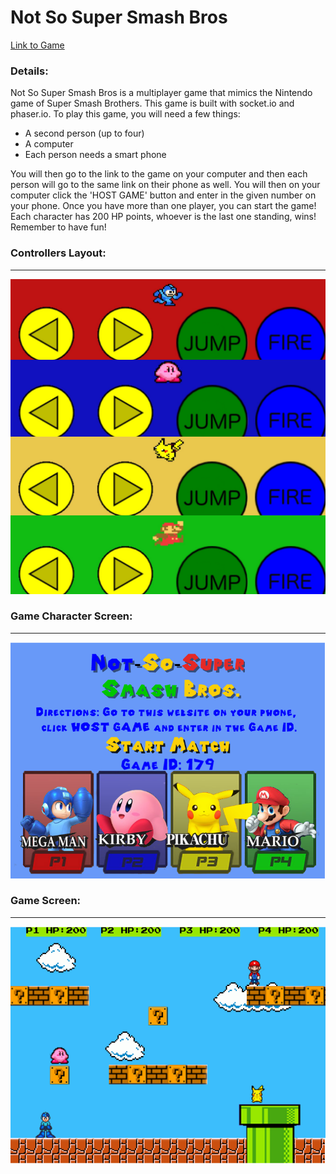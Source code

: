 <h1>Not So Super Smash Bros</h1>

<a href="https://not-so-super-smash-bros.herokuapp.com/">Link to Game</a>

<h3>Details: </h3>
  <p>Not So Super Smash Bros is a multiplayer game that mimics the Nintendo game of Super Smash Brothers. This game is built with socket.io and phaser.io. To play this game, you will need a few things: </p>
    <ul>
      <li>A second person (up to four)</li>
      <li>A computer</li>
      <li>Each person needs a smart phone</li>
    </ul>
  <p>You will then go to the link to the game on your computer and then each person will go to the same link on their phone as well. You will then on your computer click the 'HOST GAME' button and enter in the given number on your phone. Once you have more than one player, you can start the game! Each character has 200 HP points, whoever is the last one standing, wins! Remember to have fun!</p>  

  <h3>Controllers Layout: </h3>
  <hr>

  <img src="src/client/assets/readme/controllers2.JPG">

  <h3>Game Character Screen: </h3>
  <hr>

  <img src="src/client/assets/readme/splashpage.png">

  <h3>Game Screen: </h3>
  <hr>

  <img src="src/client/assets/readme/game.png">

